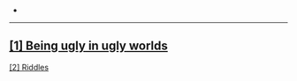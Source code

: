-
---
<a href="/_home/ugly" target='_blank'>[1] Being ugly in ugly worlds</a>
---
<a href="/_home/riddles" target='_blank'>[2] Riddles</a>
